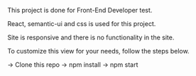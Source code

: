 This project is done for Front-End Developer test.

React, semantic-ui and css is used for this project.

Site is responsive and there is no functionality in the site.

To customize this view for your needs, follow the steps below.

-> Clone this repo
-> npm install
-> npm start
 
